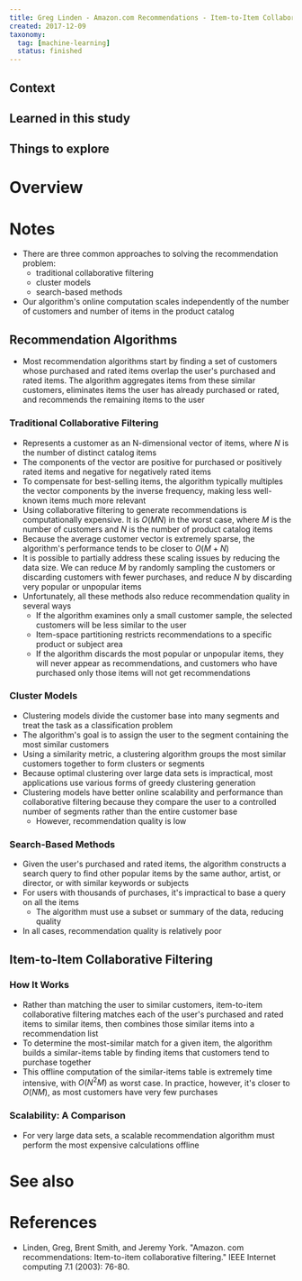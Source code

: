 ```yaml
---
title: Greg Linden - Amazon.com Recommendations - Item-to-Item Collaborative Filtering (2003)
created: 2017-12-09
taxonomy:
  tag: [machine-learning]
  status: finished
---
```


## Context

## Learned in this study

## Things to explore

# Overview

# Notes
* There are three common approaches to solving the recommendation problem:
	* traditional collaborative filtering
	* cluster models
	* search-based methods
* Our algorithm's online computation scales independently of the number of customers and number of items in the product catalog

## Recommendation Algorithms
* Most recommendation algorithms start by finding a set of customers whose purchased and rated items overlap the user's purchased and rated items. The algorithm aggregates items from these similar customers, eliminates items the user has already purchased or rated, and recommends the remaining items to the user

### Traditional Collaborative Filtering
* Represents a customer as an N-dimensional vector of items, where $N$ is the number of distinct catalog items
* The components of the vector are positive for purchased or positively rated items and negative for negatively rated items
* To compensate for best-selling items, the algorithm typically multiples the vector components by the inverse frequency, making less well-known items much more relevant
* Using collaborative filtering to generate recommendations is computationally expensive. It is $O(MN)$ in the worst case, where $M$ is the number of customers and $N$ is the number of product catalog items
* Because the average customer vector is extremely sparse, the algorithm's performance tends to be closer to $O(M + N)$
* It is possible to partially address these scaling issues by reducing the data size. We can reduce $M$ by randomly sampling the customers or discarding customers with fewer purchases, and reduce $N$ by discarding very popular or unpopular items
* Unfortunately, all these methods also reduce recommendation quality in several ways
	* If the algorithm examines only a small customer sample, the selected customers will be less similar to the user
	* Item-space partitioning restricts recommendations to a specific product or subject area
	* If the algorithm discards the most popular or unpopular items, they will never appear as recommendations, and customers who have purchased only those items will not get recommendations

### Cluster Models
* Clustering models divide the customer base into many segments and treat the task as a classification problem
* The algorithm's goal is to assign the user to the segment containing the most similar customers
* Using a similarity metric, a clustering algorithm groups the most similar customers together to form clusters or segments
* Because optimal clustering over large data sets is impractical, most applications use various forms of greedy clustering generation
* Clustering models have better online scalability and performance than collaborative filtering because they compare the user to a controlled number of segments rather than the entire customer base
	* However, recommendation quality is low

### Search-Based Methods
* Given the user's purchased and rated items, the algorithm constructs a search query to find other popular items by the same author, artist, or director, or with similar keywords or subjects
* For users with thousands of purchases, it's impractical to base a query on all the items
	* The algorithm must use a subset or summary of the data, reducing quality
* In all cases, recommendation quality is relatively poor

## Item-to-Item Collaborative Filtering
### How It Works
* Rather than matching the user to similar customers, item-to-item collaborative filtering matches each of the user's purchased and rated items to similar items, then combines those similar items into a recommendation list
* To determine the most-similar match for a given item, the algorithm builds a similar-items table by finding items that customers tend to purchase together
* This offline computation of the similar-items table is extremely time intensive, with $O(N^2M)$ as worst case. In practice, however, it's closer to $O(NM)$, as most customers have very few purchases

### Scalability: A Comparison
* For very large data sets, a scalable recommendation algorithm must perform the most expensive calculations offline

# See also

# References
* Linden, Greg, Brent Smith, and Jeremy York. "Amazon. com recommendations: Item-to-item collaborative filtering." IEEE Internet computing 7.1 (2003): 76-80.
